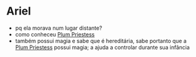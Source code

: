 # Ariel

- pq ela morava num lugar distante?
- como conheceu [Plum Priestess](plum-priestess.md)
- também possui magia e sabe que é hereditária, sabe portanto que a [Plum Priestess](plum-priestess.md) possui magia; a ajuda a controlar durante sua infância
